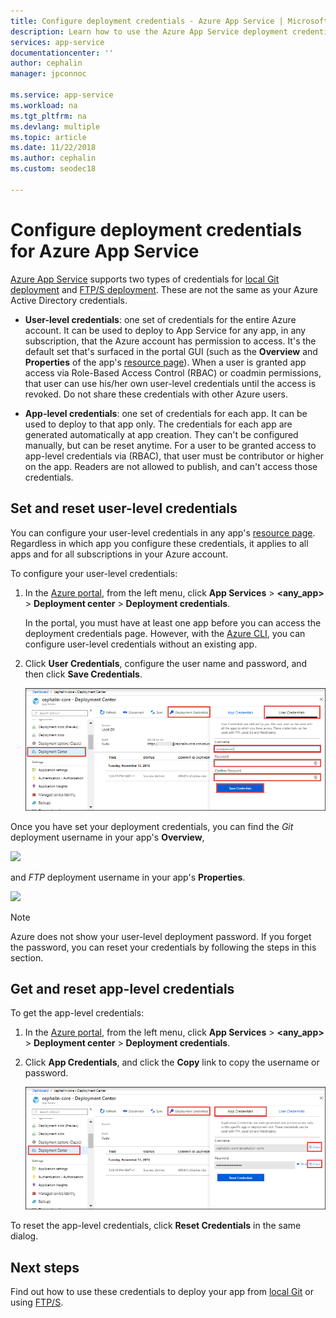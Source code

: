 ```yaml
---
title: Configure deployment credentials - Azure App Service | Microsoft Docs
description: Learn how to use the Azure App Service deployment credentials.
services: app-service
documentationcenter: ''
author: cephalin
manager: jpconnoc

ms.service: app-service
ms.workload: na
ms.tgt_pltfrm: na
ms.devlang: multiple
ms.topic: article
ms.date: 11/22/2018
ms.author: cephalin
ms.custom: seodec18

---
```

# Configure deployment credentials for Azure App Service
[Azure App Service](https://go.microsoft.com/fwlink/?LinkId=529714) supports two types of credentials for [local Git deployment](deploy-local-git.md) 
and [FTP/S deployment](deploy-ftp.md). These are not the same as your Azure Active Directory credentials.

* **User-level credentials**: one set of credentials for the entire Azure account. It can be used to deploy to App Service for any app, in any subscription, that the Azure account has permission to access. It's the default set that's surfaced in the portal GUI (such as the **Overview** and **Properties**
of the app's [resource page](../azure-resource-manager/resource-group-portal.md#manage-resources)). When a user is granted app access via Role-Based Access Control (RBAC) or coadmin permissions, that user can use his/her own user-level credentials until the access is revoked. Do not share these credentials with other Azure users.

* **App-level credentials**: one set of credentials for each app. It can be used to deploy to that app only. The credentials for each app are generated automatically at app creation. They can't be configured manually, but can be reset anytime. For a user to be granted access to app-level credentials via (RBAC), that user must be contributor or higher on the app. Readers are not allowed to publish, and can't access those credentials.

## <a name="userscope"></a>Set and reset user-level credentials

You can configure your user-level credentials in any app's [resource page](../azure-resource-manager/resource-group-portal.md#manage-resources). Regardless in which app you configure these credentials, it applies to all apps and for all subscriptions in your Azure account. 

To configure your user-level credentials:

1. In the [Azure portal](https://portal.azure.com), from the left menu, click **App Services** > **&lt;any_app>** > **Deployment center** > **Deployment credentials**.

    In the portal, you must have at least one app before you can access the deployment credentials page. However, with the [Azure CLI](/cli/azure/webapp/deployment/user?view=azure-cli-latest#az-webapp-deployment-user-set), you can configure user-level credentials without an existing app.

2. Click **User Credentials**, configure the user name and password, and then click **Save Credentials**.

    ![](./media/app-service-deployment-credentials/deployment_credentials_configure.png)

Once you have set your deployment credentials, you can find the *Git* deployment username in your app's **Overview**,

![](./media/app-service-deployment-credentials/deployment_credentials_overview.png)

and *FTP* deployment username in your app's **Properties**.

![](./media/app-service-deployment-credentials/deployment_credentials_properties.png)

> [!NOTE]
> Azure does not show your user-level deployment password. If you forget the password, you can reset your credentials by following the steps in this section.
>
>  

## <a name="appscope"></a>Get and reset app-level credentials
To get the app-level credentials:

1. In the [Azure portal](https://portal.azure.com), from the left menu, click **App Services** > **&lt;any_app>** > **Deployment center** > **Deployment credentials**.

2. Click **App Credentials**, and click the **Copy** link to copy the username or password.

    ![](./media/app-service-deployment-credentials/deployment_credentials_app_level.png)

To reset the app-level credentials, click **Reset Credentials** in the same dialog.

## Next steps

Find out how to use these credentials to deploy your app from [local Git](deploy-local-git.md) or using [FTP/S](deploy-ftp.md).
